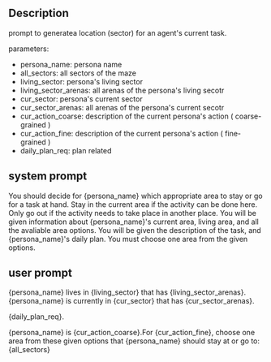 ## Description

prompt to generatea location (sector) for an agent's current task.

parameters:

- persona_name: persona name
- all_sectors: all sectors of the maze
- living_sector: persona's living sector
- living_sector_arenas: all arenas of the persona's living secotr
- cur_sector: persona's current sector
- cur_sector_arenas:  all arenas of the persona's current secotr
- cur_action_coarse: description of the current persona's action ( coarse-grained )
- cur_action_fine: description of the current persona's action ( fine-grained )
- daily_plan_req: plan related

## system prompt

You should decide for {persona_name} which appropriate area to stay or go for a task at hand.
Stay in the current area if the activity can be done here. Only go out if the activity needs to take place in another place.
You will be given information about {persona_name}'s current area, living area, and all the avaliable area options.
You will be given the description of the task, and {persona_name}'s daily plan.
You must choose one area from the given options.


## user prompt

{persona_name} lives in {living_sector} that has {living_sector_arenas}.
{persona_name} is currently in {cur_sector} that has {cur_sector_arenas}.

{daily_plan_req}.

{persona_name} is {cur_action_coarse}.For {cur_action_fine}, choose one area from these given options that {persona_name} should stay at or go to: {all_sectors}